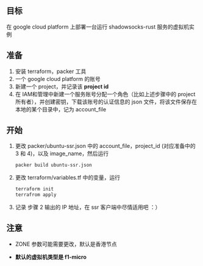 ## 目标

在 google cloud platform 上部署一台运行 shadowsocks-rust 服务的虚拟机实例



## 准备

1. 安装 terraform，packer 工具
2. 一个 google cloud platform 的账号
3. 新建一个 project，并记录该  **project id**
4. 在 IAM和管理中新建一个服务账号分配一个角色（比如上述步骤中的 project  所有者），并创建密钥，下载该账号的认证信息的 json 文件，将该文件保存在本地的某个目录中，记为 account_file



## 开始

1. 更改 packer/ubuntu-ssr.json 中的 account_file，project_id (对应准备中的 3 和 4)，以及 image_name，然后运行

   ```bash
   packer build ubuntu-ssr.json
   ```

   

2. 更改 terraform/variables.tf 中的变量，运行 

   ```bash
   terraform init
   terrafrom apply
   ```

   

3. 记录 步骤 2 输出的 IP 地址，在 ssr 客户端中尽情适用吧 ：）

   

## 注意
- ZONE 参数可能需要更改，默认是香港节点

- **默认的虚拟机类型是 f1-micro**